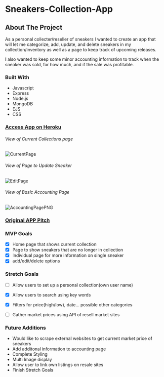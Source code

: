 # Sneakers-Collection-App

## About The Project

As a personal collecter/reseller of sneakers I wanted to create an app that will let me categorize, add, update, and delete sneakers in my collection/inventory as well as a page to keep track of upcoming releases.

I also wanted to keep some minor accounting information to track when the sneaker was sold, for how much, and if the sale was profitable.

### Built With

* Javascript
* Express
* Node.js
* MongoDB
* EJS
* CSS


### [Access App on Heroku](https://sneakers-collection-app.herokuapp.com/home "Access App on Heroku")


###### View of Current Collections page
![CurrentPage](https://user-images.githubusercontent.com/98432316/165992602-ee149baa-875b-4787-9b0a-714d5ded9563.PNG)
###### View of Page to Update Sneaker
![EditPage](https://user-images.githubusercontent.com/98432316/165992633-c8c4bceb-fe6b-4d9e-b410-04886403975e.PNG)
###### View of Basic Accounting Page
![AccountingPagePNG](https://user-images.githubusercontent.com/98432316/165992546-1e1cd070-3e21-4c59-8b56-bd00c4cbbfbe.PNG)


### [Original APP Pitch](https://git.generalassemb.ly/flex-125/project-2/issues/14 "Original APP Pitch")

### MVP Goals

- [x] Home page that shows current collection
- [x] Page to show sneakers that are no longer in collection
- [x] Individual page for more information on single sneaker
- [x] add/edit/delete options

### Stretch Goals
- [ ] Allow users to set up a personal collection(own user name)
- [x] Allow users to search using key words
- [x] Filters for price(high/low), date... possible other categories 
- [ ] Gather market prices using API of resell market sites


### Future Additions 
- Would like to scrape external websites to get current market price of sneakers
- Add additonal information to accounting page
- Complete Styling 
- Multi Image display
- Allow user to link own listings on resale sites
- Finish Stretch Goals
